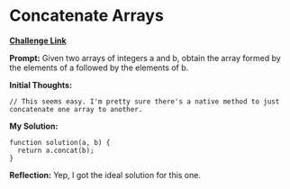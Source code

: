 # Concatenate Arrays

[**Challenge Link**](https://app.codesignal.com/arcade/code-arcade/list-forest-edge/GeqSK26bvdrarkGH9)

**Prompt:** Given two arrays of integers a and b, obtain the array formed by the elements of a followed by the elements of b.

**Initial Thoughts:**

```
// This seems easy. I'm pretty sure there's a native method to just concatenate one array to another.
```

**My Solution:**

```
function solution(a, b) {
  return a.concat(b);
}
```

**Reflection:** Yep, I got the ideal solution for this one.
